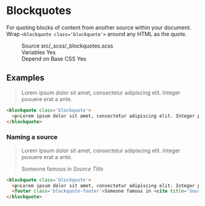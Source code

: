 <!--
@@@title:Blockquotes@@@
@@@section:Styles@@@
-->

# Blockquotes

For quoting blocks of content from another source within your document. Wrap `<blockquote class='blockquote'>` around any HTML as the quote.

<figure>
  <div class="doc-badges">
    <div class="doc-badge">
      <span class="doc-badge-item">Source</span>
      <span class="doc-badge-item doc-badge-item-info">src/_scss/_blockquotes.scss</span>
    </div>
    <div class="doc-badge">
      <span class="doc-badge-item">Variables</span>
      <span class="doc-badge-item doc-badge-item-success">Yes</span>
    </div>
    <div class="doc-badge">
      <span class="doc-badge-item">Depend on Base CSS</span>
      <span class="doc-badge-item doc-badge-item-success">Yes</span>
    </div>
  </div>
</figure>


## Examples

<div class="doc-example">
  <blockquote class="blockquote">
    <p>Lorem ipsum dolor sit amet, consectetur adipiscing elit. Integer posuere erat a ante.</p>
  </blockquote>
</div>

```html
<blockquote class='blockquote'>
  <p>Lorem ipsum dolor sit amet, consectetur adipiscing elit. Integer posuere erat a ante.</p>
</blockquote>
```

### Naming a source

<div class="doc-example">
  <blockquote class="blockquote">
    <p>Lorem ipsum dolor sit amet, consectetur adipiscing elit. Integer posuere erat a ante.</p>
    <footer class="blockquote-footer">Someone famous in <cite title="Source Title">Source Title</cite></footer>
  </blockquote>
</div>

```html
<blockquote class='blockquote'>
  <p>Lorem ipsum dolor sit amet, consectetur adipiscing elit. Integer posuere erat a ante.</p>
  <footer class='blockquote-footer'>Someone famous in <cite title='Source Title'>Source Title</cite></footer>
</blockquote>
```
